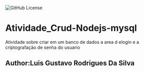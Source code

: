 ![GitHub License](https://img.shields.io/github/license/LuisGustavoRSilva/Atividade_Crud-Nodejs-mysql)


# Atividade_Crud-Nodejs-mysql
Atividade sobre criar em um banco de dados a area d elogin e a criptografação de senha do usuario

## Author:Luis Gustavo Rodrigues Da Silva
